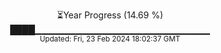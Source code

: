 <p align="center">
⏳Year Progress (14.69 %)<br>
████▁▁▁▁▁▁▁▁▁▁▁▁▁▁▁▁▁▁▁▁▁▁▁▁▁▁ <br>
<sub>Updated: Fri, 23 Feb 2024 18:02:37 GMT</sub>
</p>


